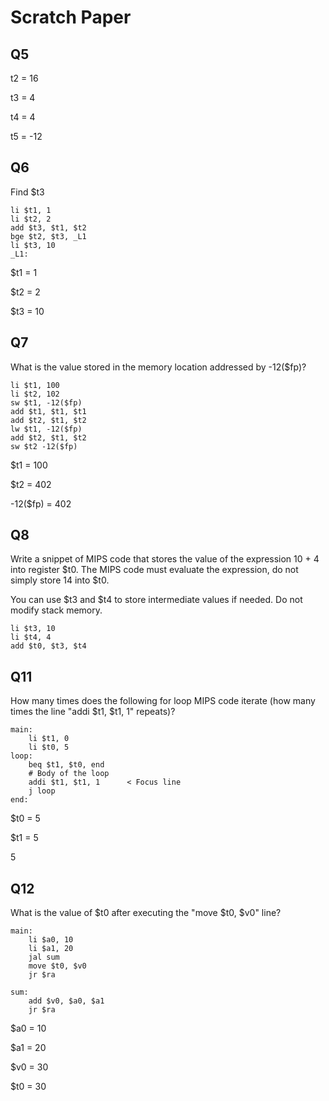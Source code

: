 # Scratch Paper

## Q5

t2 = 16

t3 = 4

t4 = 4

t5 = -12

## Q6

Find $t3

```
li $t1, 1
li $t2, 2
add $t3, $t1, $t2
bge $t2, $t3, _L1
li $t3, 10
_L1:
```

$t1 = 1

$t2 = 2

$t3 = 10

## Q7

What is the value stored in the memory location addressed by -12($fp)?

```
li $t1, 100
li $t2, 102
sw $t1, -12($fp)
add $t1, $t1, $t1
add $t2, $t1, $t2
lw $t1, -12($fp)
add $t2, $t1, $t2
sw $t2 -12($fp)
```

$t1 = 100

$t2 = 402

-12($fp) = 402

## Q8

Write a snippet of MIPS code that stores the value of the expression 10 + 4 into
register $t0. The MIPS code must evaluate the expression, do not simply store 14
into $t0.

You can use $t3 and $t4 to store intermediate values if needed. Do not modify
stack memory.

```
li $t3, 10
li $t4, 4
add $t0, $t3, $t4
```

## Q11

How many times does the following for loop MIPS code iterate (how many times the
line "addi $t1, $t1, 1" repeats)?

```
main:
    li $t1, 0
    li $t0, 5
loop:
    beq $t1, $t0, end
    # Body of the loop
    addi $t1, $t1, 1      < Focus line
    j loop
end:
```

$t0 = 5

$t1 = 5

5

## Q12

What is the value of $t0 after executing the "move $t0, $v0" line?

```
main:
    li $a0, 10
    li $a1, 20
    jal sum
    move $t0, $v0
    jr $ra

sum:
    add $v0, $a0, $a1
    jr $ra
```

$a0 = 10

$a1 = 20

$v0 = 30

$t0 = 30
